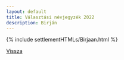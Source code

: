 ```yaml
---
layout: default
title: Választási névjegyzék 2022
description: Birján
---
```


{% include settlementHTMLs/Birjaan.html %}

[Vissza](../)